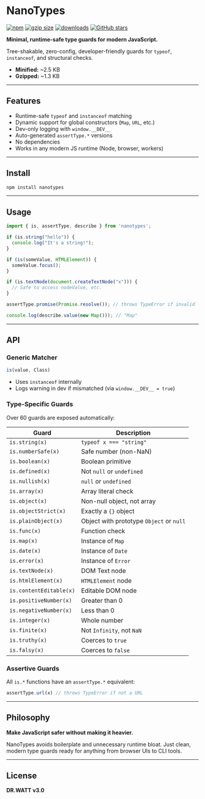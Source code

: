 # NanoTypes

[![npm](https://img.shields.io/npm/v/nanotypes)](https://www.npmjs.com/package/nanotypes)
[![gzip size](https://img.shields.io/bundlephobia/minzip/nanotypes)](https://bundlephobia.com/package/nanotypes)
[![downloads](https://img.shields.io/npm/dw/nanotypes)](https://www.npmjs.com/package/nanotypes)
[![GitHub stars](https://img.shields.io/github/stars/iWhatty/nanotypes?style=social)](https://github.com/iWhatty/nanotypes)

**Minimal, runtime-safe type guards for modern JavaScript.**

Tree-shakable, zero-config, developer-friendly guards for `typeof`, `instanceof`, and structural checks.

* **Minified:** \~2.5 KB
* **Gzipped:** \~1.3 KB

---

## Features

*  Runtime-safe `typeof` and `instanceof` matching
*  Dynamic support for global constructors (`Map`, `URL`, etc.)
*  Dev-only logging with `window.__DEV__`
*  Auto-generated `assertType.*` versions
*  No dependencies
*  Works in any modern JS runtime (Node, browser, workers)

---

## Install

```bash
npm install nanotypes
```

---

## Usage

```js
import { is, assertType, describe } from 'nanotypes';

if (is.string("hello")) {
  console.log("It's a string!");
}

if (is(someValue, HTMLElement)) {
  someValue.focus();
}

if (is.textNode(document.createTextNode("x"))) {
  // Safe to access nodeValue, etc.
}

assertType.promise(Promise.resolve()); // throws TypeError if invalid

console.log(describe.value(new Map())); // "Map"
```

---

## API

### Generic Matcher

```ts
is(value, Class)
```

* Uses `instanceof` internally
* Logs warning in dev if mismatched (via `window.__DEV__ = true`)

### Type-Specific Guards

Over 60 guards are exposed automatically:

| Guard                   | Description                              |
| ----------------------- | ---------------------------------------- |
| `is.string(x)`          | `typeof x === "string"`                  |
| `is.numberSafe(x)`      | Safe number (non-NaN)                    |
| `is.boolean(x)`         | Boolean primitive                        |
| `is.defined(x)`         | Not `null` or `undefined`                |
| `is.nullish(x)`         | `null` or `undefined`                    |
| `is.array(x)`           | Array literal check                      |
| `is.object(x)`          | Non-null object, not array               |
| `is.objectStrict(x)`    | Exactly a `{}` object                    |
| `is.plainObject(x)`     | Object with prototype `Object` or `null` |
| `is.func(x)`            | Function check                           |
| `is.map(x)`             | Instance of `Map`                        |
| `is.date(x)`            | Instance of `Date`                       |
| `is.error(x)`           | Instance of `Error`                      |
| `is.textNode(x)`        | DOM Text node                            |
| `is.htmlElement(x)`     | `HTMLElement` node                       |
| `is.contentEditable(x)` | Editable DOM node                        |
| `is.positiveNumber(x)`  | Greater than 0                           |
| `is.negativeNumber(x)`  | Less than 0                              |
| `is.integer(x)`         | Whole number                             |
| `is.finite(x)`          | Not `Infinity`, not `NaN`                |
| `is.truthy(x)`          | Coerces to `true`                        |
| `is.falsy(x)`           | Coerces to `false`                       |

### Assertive Guards

All `is.*` functions have an `assertType.*` equivalent:

```ts
assertType.url(x) // throws TypeError if not a URL
```

---

## Philosophy

**Make JavaScript safer without making it heavier.**

NanoTypes avoids boilerplate and unnecessary runtime bloat. Just clean, modern type guards ready for anything from browser UIs to CLI tools.

---

## License

**DR.WATT v3.0**
